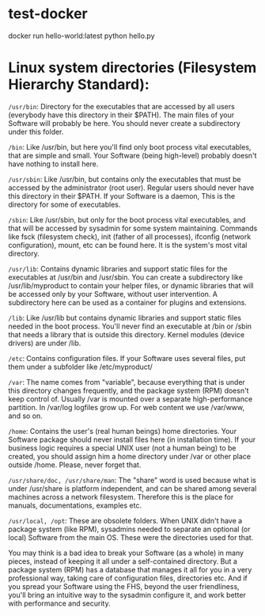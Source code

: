 # test-docker

docker run hello-world:latest python hello.py

# Linux system directories (Filesystem Hierarchy Standard):

`/usr/bin`:
Directory for the executables that are accessed by all users (everybody have this directory in their $PATH). The main files of your Software will probably be here. You should never create a subdirectory under this folder.

`/bin`:
Like /usr/bin, but here you'll find only boot process vital executables, that are simple and small. Your Software (being high-level) probably doesn't have nothing to install here.

`/usr/sbin`:
Like /usr/bin, but contains only the executables that must be accessed by the administrator (root user). Regular users should never have this directory in their $PATH. If your Software is a daemon, This is the directory for some of executables.

`/sbin`:
Like /usr/sbin, but only for the boot process vital executables, and that will be accessed by sysadmin for some system maintaining. Commands like fsck (filesystem check), init (father of all processes), ifconfig (network configuration), mount, etc can be found here. It is the system's most vital directory.

`/usr/lib`:
Contains dynamic libraries and support static files for the executables at /usr/bin and /usr/sbin. You can create a subdirectory like /usr/lib/myproduct to contain your helper files, or dynamic libraries that will be accessed only by your Software, without user intervention. A subdirectory here can be used as a container for plugins and extensions.

`/lib`:
Like /usr/lib but contains dynamic libraries and support static files needed in the boot process. You'll never find an executable at /bin or /sbin that needs a library that is outside this directory. Kernel modules (device drivers) are under /lib.

`/etc`:
Contains configuration files. If your Software uses several files, put them under a subfolder like /etc/myproduct/

`/var`:
The name comes from "variable", because everything that is under this directory changes frequently, and the package system (RPM) doesn't keep control of. Usually /var is mounted over a separate high-performance partition. In /var/log logfiles grow up. For web content we use /var/www, and so on.

`/home`:
Contains the user's (real human beings) home directories. Your Software package should never install files here (in installation time). If your business logic requires a special UNIX user (not a human being) to be created, you should assign him a home directory under /var or other place outside /home. Please, never forget that.

`/usr/share/doc, /usr/share/man`:
The "share" word is used because what is under /usr/share is platform independent, and can be shared among several machines across a network filesystem. Therefore this is the place for manuals, documentations, examples etc.

`/usr/local, /opt`:
These are obsolete folders. When UNIX didn't have a package system (like RPM), sysadmins needed to separate an optional (or local) Software from the main OS. These were the directories used for that.

You may think is a bad idea to break your Software (as a whole) in many pieces, instead of keeping it all under a self-contained directory. But a package system (RPM) has a database that manages it all for you in a very professional way, taking care of configuration files, directories etc. And if you spread your Software using the FHS, beyond the user friendliness, you'll bring an intuitive way to the sysadmin configure it, and work better with performance and security.
